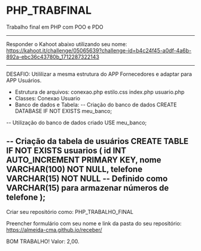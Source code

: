 # PHP_TRABFINAL
Trabalho final em PHP com POO e PDO

-------------------------------------------------------------------------------------------------------------------------
Responder o Kahoot abaixo utilizando seu nome:
https://kahoot.it/challenge/05065639?challenge-id=b4c24f45-a0df-4a6b-892a-ebc36c43780b_1712287322143

------------------------------------------------------------------------------------------------------------------------
DESAFIO:
Utililizar a mesma estrutura do APP Fornecedores e adaptar para APP Usuários.
- Estrutura de arquivos:
	conexao.php
	estilo.css
	index.php
	usuario.php
- Classes: 
	Conexao
	Usuario
- Banco de dados e Tabela:
	-- Criação do banco de dados
	CREATE DATABASE IF NOT EXISTS meu_banco;

-- Utilização do banco de dados criado
USE meu_banco;

-- Criação da tabela de usuários
CREATE TABLE IF NOT EXISTS usuarios (
    id INT AUTO_INCREMENT PRIMARY KEY,
    nome VARCHAR(100) NOT NULL,
    telefone VARCHAR(15) NOT NULL -- Definido como VARCHAR(15) para armazenar números de telefone
);
------------------------------------------------------------------------------------------------------------------------
Criar seu repositório como: PHP_TRABALHO_FINAL

Preencher formulário com seu nome e link da pasta do seu repositório:
https://almeida-cma.github.io/receber/

BOM TRABALHO! Valor: 2,00.
